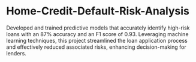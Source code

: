 # Home-Credit-Default-Risk-Analysis
Developed and trained predictive models that accurately identify high-risk loans with an 87% accuracy and an F1 score of 0.93. Leveraging machine learning techniques, this project streamlined the loan application process and effectively reduced associated risks, enhancing decision-making for lenders.
